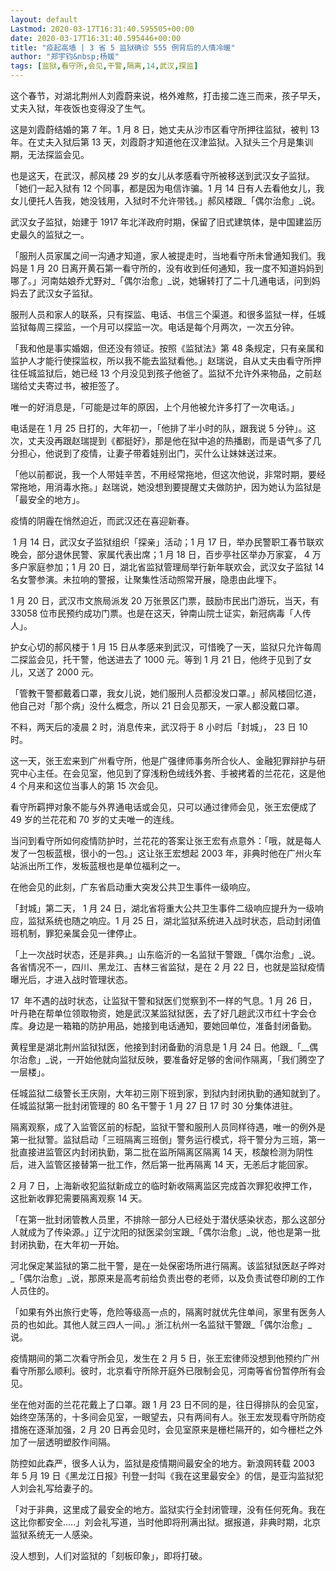 ```yaml
---
layout: default
Lastmod: 2020-03-17T16:31:40.595505+00:00
date: 2020-03-17T16:31:40.595446+00:00
title: "疫起高墙 | 3 省 5 监狱确诊 555 例背后的人情冷暖"
author: "郑宇钧&nbsp;杨媛"
tags: [监狱,看守所,会见,干警,隔离,14,武汉,探监]
---
```


这个春节，对湖北荆州人刘霞蔚来说，格外难熬，打击接二连三而来，孩子早夭，丈夫入狱，年夜饭也变得没了生气。  

这是刘霞蔚结婚的第 7 年。1 月 8 日，她丈夫从沙市区看守所押往监狱，被判 13 年。在丈夫入狱后第 13 天，刘霞蔚才知道他在汉津监狱。入狱头三个月是集训期，无法探监会见。

也是这天，在武汉，郝风楼 29 岁的女儿从孝感看守所被移送到武汉女子监狱。「她们一起入狱有 12 个同事，都是因为电信诈骗。1 月 14 日有人去看他女儿，我女儿便托人告我，她没钱用，入狱时不允许带钱。」郝风楼跟_「偶尔治愈」_说。

武汉女子监狱，始建于 1917 年北洋政府时期，保留了旧式建筑体，是中国建监历史最久的监狱之一。

「服刑人员家属之间一沟通才知道，家人被提走时，当地看守所未曾通知我们。我妈是 1 月 20 日离开黄石第一看守所的，没有收到任何通知，我一度不知道妈妈到哪了。」河南姑娘乔尤野对_「偶尔治愈」_说，她辗转打了二十几通电话，问到妈妈去了武汉女子监狱。

服刑人员和家人的联系，只有探监、电话、书信三个渠道。和很多监狱一样，任城监狱每周三探监，一个月可以探监一次。电话是每个月两次，一次五分钟。

「我和他是事实婚姻，但还没有领证。按照《监狱法》第 48 条规定，只有亲属和监护人才能行使探监权，所以我不能去监狱看他。」赵瑞说，自从丈夫由看守所押往任城监狱后，她已经 13 个月没见到孩子他爸了。监狱不允许外来物品，之前赵瑞给丈夫寄过书，被拒签了。

唯一的好消息是，「可能是过年的原因，上个月他被允许多打了一次电话。」

电话是在 1 月 25 日打的，大年初一，「他排了半小时的队，跟我说 5 分钟」。这次，丈夫没再跟赵瑞提到《都挺好》，那是他在狱中追的热播剧，而是语气多了几分担心，他说到了疫情，让妻子带着娃别出门，买什么让妹妹送过来。

「他以前都说，我一个人带娃辛苦，不用经常拖地，但这次他说，非常时期，要经常拖地，用消毒水拖。」赵瑞说，她没想到要提醒丈夫做防护，因为她认为监狱是「最安全的地方」。

疫情的阴霾在悄然迫近，而武汉还在喜迎新春。

 1 月 14 日，武汉女子监狱组织「探亲」活动；1 月 17 日，举办民警职工春节联欢晚会，部分退休民警、家属代表出席；1 月 18 日，百步亭社区举办万家宴， 4 万多户家庭参加；1 月 20 日，湖北省监狱管理局举行新年联欢会，武汉女子监狱 14 名女警参演。未拉响的警报，让聚集性活动照常开展，隐患由此埋下。

1 月 20 日，武汉市文旅局派发 20 万张景区门票，鼓励市民出门游玩，当天，有 33058 位市民预约成功门票。也是在这天，钟南山院士证实，新冠病毒「人传人」。

护女心切的郝风楼于 1 月 15 日从孝感来到武汉，可惜晚了一天，监狱只允许每周二探监会见，托干警，他送进去了 1000 元。等到 1 月 21 日，他终于见到了女儿，又送了 2000 元。

「管教干警都戴着口罩，我女儿说，她们服刑人员都没发口罩。」郝风楼回忆道，他自己对「那个病」没什么概念，所以 21 日会见那天，一家人都没戴口罩。

不料，两天后的凌晨 2 时，消息传来，武汉将于 8 小时后「封城」， 23 日 10 时。

这一天，张王宏来到广州看守所，他是广强律师事务所合伙人、金融犯罪辩护与研究中心主任。在会见室，他见到了穿浅粉色绒线外套、手被拷着的兰花花，这是他 4 个月来和这位当事人的第 15 次会见。

看守所羁押对象不能与外界通电话或会见，只可以通过律师会见，张王宏便成了 49 岁的兰花花和 70 岁的丈夫唯一的连线。

当问到看守所如何疫情防护时，兰花花的答案让张王宏有点意外：「哦，就是每人发了一包板蓝根，很小的一包。」这让张王宏想起 2003 年，非典时他在广州火车站派出所工作，发板蓝根也是单位福利之一。

在他会见的此刻，广东省启动重大突发公共卫生事件一级响应。

「封城」第二天， 1 月 24 日，湖北省将重大公共卫生事件二级响应提升为一级响应，监狱系统也随之响应。1 月 25 日，湖北监狱系统进入战时状态，启动封闭值班机制，罪犯亲属会见一律停止。

「上一次战时状态，还是非典。」山东临沂的一名监狱干警跟_「偶尔治愈」_说。各省情况不一，四川、黑龙江、吉林三省监狱，是在 2 月 22 日，也就是监狱疫情曝光后，才进入战时管理状态。

17  年不遇的战时状态，让监狱干警和狱医们觉察到不一样的气息。1 月 26 日，叶丹艳在帮单位领取物资，她是武汉某监狱狱医，去了好几趟武汉市红十字会仓库。身边是一箱箱的防护用品，她接到电话通知，要她回单位，准备封闭备勤。

黄程里是湖北荆州监狱狱医，他接到封闭备勤的消息是 1 月 24 日。他跟_「__偶尔治愈」_说，一开始他就向监狱反映，要准备好足够的舍间作隔离，「我们腾空了一层楼」。

任城监狱二级警长王庆刚，大年初三刚下班到家，到狱内封闭执勤的通知就到了。任城监狱第一批封闭管理的 80 名干警于 1 月 27 日 17 时 30 分集体进驻。

隔离观察，成了入监管区前的标配，监狱干警和服刑人员同样待遇，唯一的例外是第一批狱警。监狱启动「三班隔离三班倒」警务运行模式，将干警分为三班，第一批直接进监管区内封闭执勤，第二批在监所隔离区隔离 14 天，核酸检测为阴性后，进入监管区接替第一批工作，然后第一批再隔离 14 天，无恙后才能回家。

2 月 7 日，上海新收犯监狱新成立的临时新收隔离监区完成首次罪犯收押工作，这批新收罪犯需要隔离观察 14 天。

「在第一批封闭管教人员里，不排除一部分人已经处于潜伏感染状态，那么这部分人就成为了传染源。」辽宁沈阳的狱医梁剑宝跟_「偶尔治愈」_说，他也是第一批封闭执勤，在大年初一开始。

河北保定某监狱的第二批干警，是在一处保密场所进行隔离。该监狱狱医赵子晔对_「偶尔治愈」_说，那原来是高考前给负责出卷的老师，以及负责试卷印刷的工作人员住的。

「如果有外出旅行史等，危险等级高一点的，隔离时就优先住单间，家里有医务人员的也如此。其他人就三四人一间。」浙江杭州一名监狱干警跟_「偶尔治愈」_说。

疫情期间的第二次看守所会见，发生在 2 月 5 日，张王宏律师没想到他预约广州看守所那么顺利。彼时，北京看守所除开庭外已限制会见，河南等省份暂停所有会见。

坐在他对面的兰花花戴上了口罩。跟 1 月 23 日不同的是，往日得排队的会见室，始终空荡荡的，十多间会见室，一眼望去，只有两间有人。张王宏发现看守所防疫措施在逐渐加强，2 月 20 日再会见时，会见室原来是栅栏隔开的，如今栅栏之外加了一层透明塑胶作间隔。

防控如此森严，很多人认为，监狱是疫情期间最安全的地方。新浪网转载 2003 年 5 月 19 日《黑龙江日报》刊登一封叫《我在这里最安全》的信，是亚沟监狱犯人刘会礼写给妻子的。

「对于非典，这里成了最安全的地方。监狱实行全封闭管理，没有任何死角。我在这比你都安全.....」刘会礼写道，当时他即将刑满出狱。据报道，非典时期，北京监狱系统无一人感染。

没人想到，人们对监狱的「刻板印象」，即将打破。

